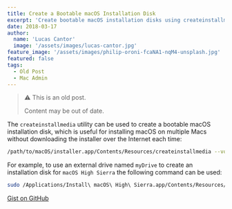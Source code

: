 ```yaml
---
title: Create a Bootable macOS Installation Disk
excerpt: 'Create bootable macOS installation disks using createinstallmedia for installing macOS on multiple computers.'
date: 2018-03-17
author:
  name: 'Lucas Cantor'
  image: '/assets/images/lucas-cantor.jpg'
feature_image: '/assets/images/philip-oroni-fcaNA1-nqM4-unsplash.jpg'
featured: false
tags:
  - Old Post
  - Mac Admin
---
```


> ⚠️ This is an old post.
>
> Content may be out of date.

The `createinstallmedia` utility can be used to create a bootable macOS installation disk, which is useful for installing macOS on multiple Macs without downloading the installer over the Internet each time:

```bash
/path/to/macOS/installer.app/Contents/Resources/createinstallmedia --volume /path/to/installation/media/volume --applicationpath /path/to/macOS/installer.app --nointeraction
```

For example, to use an external drive named `myDrive` to create an installation disk for `macOS High Sierra` the following command can be used:

```bash
sudo /Applications/Install\ macOS\ High\ Sierra.app/Contents/Resources/createinstallmedia --volume /Volumes/myDrive --applicationpath /Applications/Install\ macOS\ High\ Sierra.app --nointeraction
```

[Gist on GitHub](https://gist.github.com/lucascantor/709ceb0d31e84cd42c46400f7c7f0fb4)

